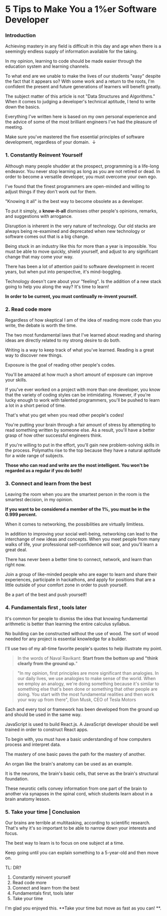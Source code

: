 # 5 Tips to Make You a 1%er Software Developer

### Introduction

Achieving mastery in any field is difficult in this day and age when there is a seemingly endless supply of information available for the taking.

In my opinion, learning to code should be made easier through the education system and learning channels.


To what end are we unable to make the lives of our students "easy" despite the fact that it appears so? With some work and a return to the roots, I'm confident the present and future generations of learners will benefit greatly.

The subject matter of this article is not "Data Structures and Algorithms." When it comes to judging a developer's technical aptitude, I tend to write down the basics.

Everything I've written here is based on my own personal experience and the advice of some of the most brilliant engineers I've had the pleasure of meeting.

Make sure you've mastered the five essential principles of software development, regardless of your domain.  ↓ 


### 1. Constantly Reinvent Yourself 

Although many people shudder at the prospect, programming is a life-long endeavor. You never stop learning as long as you are not retired or dead. In order to become a versatile developer, you must overcome your own ego.

I've found that the finest programmers are open-minded and willing to adjust things if they don't work out for them.

"Knowing it all" is the best way to become obsolete as a developer.

To put it simply, a **know-it-all** dismisses other people's opinions, remarks, and suggestions with arrogance.

Disruption is inherent in the very nature of technology. Our old stacks are always being re-examined and deprecated when new technology or software comes out that is a big change.

Being stuck in an industry like this for more than a year is impossible. You must be able to move quickly, shield yourself, and adjust to any significant change that may come your way.

There has been a lot of attention paid to software development in recent years, but when put into perspective, it's mind-boggling.

Technology doesn't care about your "feeling". Is the addition of a new stack going to help you along the way? It's time to learn!

**In order to be current, you must continually re-invent yourself.**


### 2. Read code more  

Regardless of how skeptical I am of the idea of reading more code than you write, the debate is worth the time.

The two most fundamental laws that I've learned about reading and sharing ideas are directly related to my strong desire to do both.

Writing is a way to keep track of what you've learned. Reading is a great way to discover new things.

Exposure is the goal of reading other people's codes.

You'll be amazed at how much a short amount of exposure can improve your skills.

If you've ever worked on a project with more than one developer, you know that the variety of coding styles can be intimidating. 
However, if you're lucky enough to work with talented programmers, you'll be pushed to learn a lot in a short period of time.

That's what you get when you read other people's codes!

You're putting your brain through a fair amount of stress by attempting to read something written by someone else. As a result, you'll have a better grasp of how other successful engineers think.

If you're willing to put in the effort, you'll gain new problem-solving skills in the process. Polymaths rise to the top because they have a natural aptitude for a wide range of subjects.

**Those who can read and write are the most intelligent. You won't be regarded as a regular if you do both!**



### 3. Connect and learn from the best

Leaving the room when you are the smartest person in the room is the smartest decision, in my opinion.

**If you want to be considered a member of the 1%, you must be in the 0.999 percent.**

When it comes to networking, the possibilities are virtually limitless.

In addition to improving your social well-being, networking can lead to the interchange of new ideas and concepts. When you meet people from many walks of life, your professional self-confidence will soar, and you'll learn a great deal.

There has never been a better time to connect, network, and learn than right now.

Join a group of like-minded people who are eager to learn and share their experiences, participate in hackathons, and apply for positions that are a little outside of your comfort zone in order to push yourself.

Be a part of the best and push yourself!



### 4. Fundamentals first , tools later

It's common for people to dismiss the idea that knowing fundamental arithmetic is better than learning the entire calculus syllabus.

No building can be constructed without the use of wood. The sort of wood needed for any project is essential knowledge for a builder.

I'll use two of my all-time favorite people's quotes to help illustrate my point.

> In the words of Naval Ravikant: **Start from the bottom up and "think clearly from the ground up.**" 

>"In my opinion, first principles are more significant than analogies. In our daily lives, we use analogies to make sense of the world. When we employ an analogy, we're doing something because it's similar to something else that's been done or something that other people are doing. You start with the most fundamental realities and then work your way up from there", Elon Musk, CEO of Tesla Motors

Each and every tool or framework has been developed from the ground up and should be used in the same way.

JavaScript is used to build React.js. A JavaScript developer should be well trained in order to construct React apps.

To begin with, you must have a basic understanding of how computers process and interpret data.

The mastery of one basic paves the path for the mastery of another.

An organ like the brain's anatomy can be used as an example.

It is the neurons, the brain's basic cells, that serve as the brain's structural foundation.

These neurotic cells convey information from one part of the brain to another via synapses in the spinal cord, which students learn about in a brain anatomy lesson.



### 5. Take your time | Conclusion

Our brains are terrible at multitasking, according to scientific research. That's why it's so important to be able to narrow down your interests and focus.

The best way to learn is to focus on one subject at a time. 

Keep going until you can explain something to a 5-year-old and then move on.


TL: DR?

1. Constantly reinvent yourself
2. Read code more 
3. Connect and learn from the best
4. Fundamentals first, tools later
5. Take your time 


I'm glad you enjoyed this. **Take your time but move as fast as you can! **.
